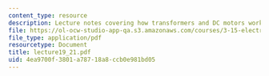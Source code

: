 ```yaml
---
content_type: resource
description: Lecture notes covering how transformers and DC motors work.
file: https://ol-ocw-studio-app-qa.s3.amazonaws.com/courses/3-15-electrical-optical-magnetic-materials-and-devices-fall-2006/4ea9700f3801a78718a8ccb0e981bd05_lecture19_21.pdf
file_type: application/pdf
resourcetype: Document
title: lecture19_21.pdf
uid: 4ea9700f-3801-a787-18a8-ccb0e981bd05
---
```

